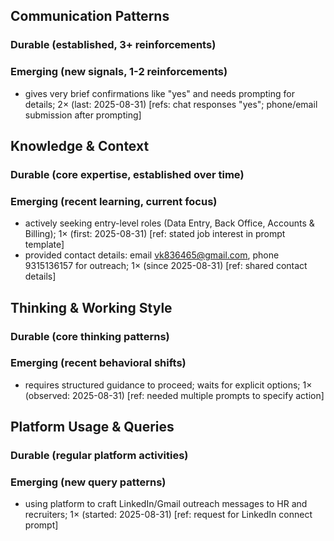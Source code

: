 ## Communication Patterns
### Durable (established, 3+ reinforcements)

### Emerging (new signals, 1-2 reinforcements)
- gives very brief confirmations like "yes" and needs prompting for details; 2× (last: 2025-08-31) [refs: chat responses "yes"; phone/email submission after prompting]

## Knowledge & Context
### Durable (core expertise, established over time)

### Emerging (recent learning, current focus)
- actively seeking entry-level roles (Data Entry, Back Office, Accounts & Billing); 1× (first: 2025-08-31) [ref: stated job interest in prompt template]
- provided contact details: email vk836465@gmail.com, phone 9315136157 for outreach; 1× (since 2025-08-31) [ref: shared contact details]

## Thinking & Working Style
### Durable (core thinking patterns)

### Emerging (recent behavioral shifts)
- requires structured guidance to proceed; waits for explicit options; 1× (observed: 2025-08-31) [ref: needed multiple prompts to specify action]

## Platform Usage & Queries
### Durable (regular platform activities)

### Emerging (new query patterns)
- using platform to craft LinkedIn/Gmail outreach messages to HR and recruiters; 1× (started: 2025-08-31) [ref: request for LinkedIn connect prompt]